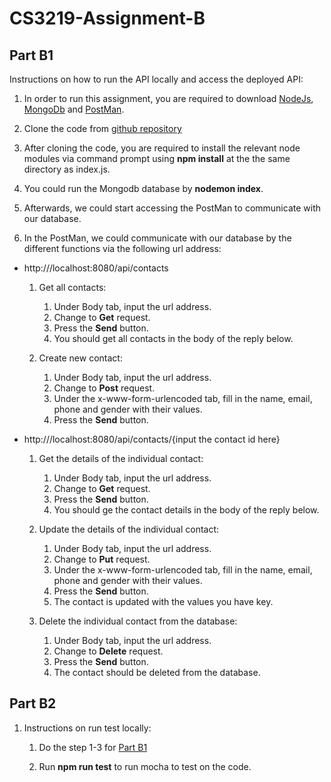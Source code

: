 # CS3219-Assignment-B

## Part B1

Instructions on how to run the API locally and access the deployed API:

1) In order to run this assignment, you are required to download [NodeJs](https://nodejs.org/en/download/), [MongoDb](https://www.mongodb.com/try/download/community) and [PostMan](https://www.postman.com/).

2) Clone the code from [github repository](https://github.com/Exeexe93/CS3219-Assignment-B.git)

3) After cloning the code, you are required to install the relevant node modules via command prompt using **npm install** at the the same directory as index.js.

4) You could run the Mongodb database by **nodemon index**.

5) Afterwards, we could start accessing the PostMan to communicate with our database.

6) In the PostMan, we could communicate with our database by the different functions via the following url address:

* http:///localhost:8080/api/contacts

    1. Get all contacts:
        1. Under Body tab, input the url address.
        1. Change to **Get** request.
        1. Press the **Send** button.
        1. You should get all contacts in the body of the reply below.

    1. Create new contact:
        1. Under Body tab, input the url address.
        1. Change to **Post** request.
        1. Under the x-www-form-urlencoded tab, fill in the name, email, phone and gender with their values.
        1. Press the **Send** button.

* http:///localhost:8080/api/contacts/{input the contact id here}

    1. Get the details of the individual contact:
        1. Under Body tab, input the url address.
        1. Change to **Get** request.
        1. Press the **Send** button.
        1. You should ge the contact details in the body of the reply below.

    1. Update the details of the individual contact:
        1. Under Body tab, input the url address.
        1. Change to **Put** request.
        1. Under the x-www-form-urlencoded tab, fill in the name, email, phone and gender with their values.
        1. Press the **Send** button.
        1. The contact is updated with the values you have key.

    1. Delete the individual contact from the database:
        1. Under Body tab, input the url address.
        1. Change to **Delete** request.
        1. Press the **Send** button.
        1. The contact should be deleted from the database.

## Part B2

1. Instructions on run test locally:
    
    1. Do the step 1-3 for [Part B1](#Part-B1)

    1. Run **npm run test** to run mocha to test on the code.

